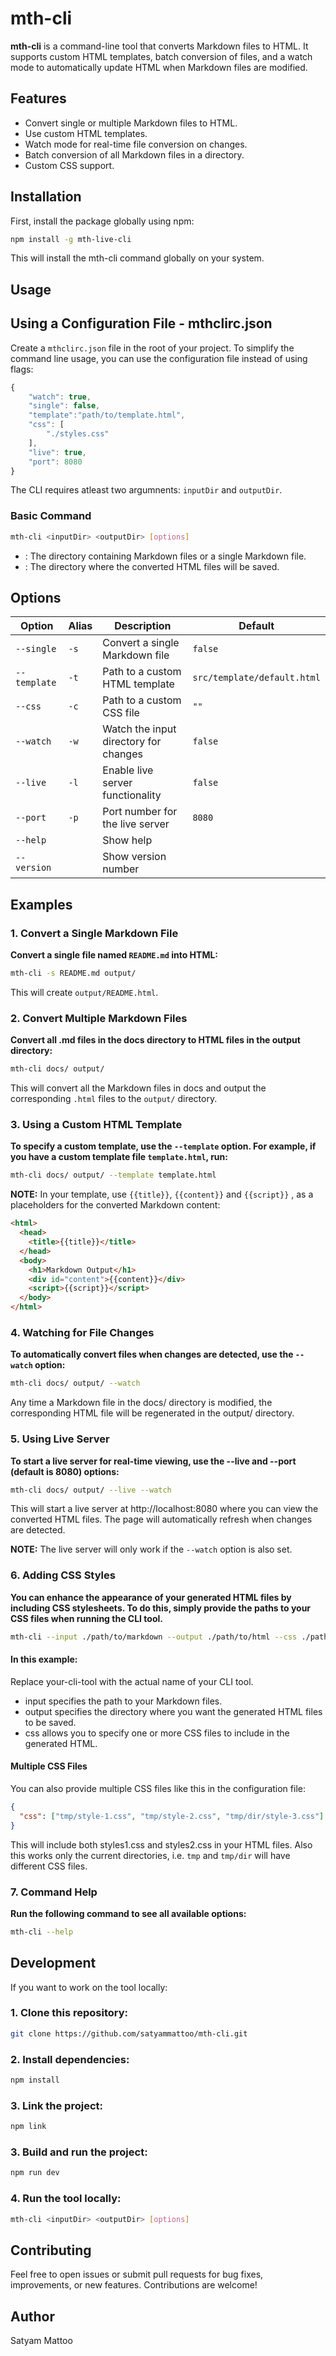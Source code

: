 # mth-cli

**mth-cli** is a command-line tool that converts Markdown files to HTML. It supports custom HTML templates, batch conversion of files, and a watch mode to automatically update HTML when Markdown files are modified.

## Features

- Convert single or multiple Markdown files to HTML.
- Use custom HTML templates.
- Watch mode for real-time file conversion on changes.
- Batch conversion of all Markdown files in a directory.
- Custom CSS support.

## Installation

First, install the package globally using npm:

```bash
npm install -g mth-live-cli
```

This will install the mth-cli command globally on your system.

## Usage

## Using a Configuration File - mthclirc.json
Create a `mthclirc.json` file in the root of your project.
To simplify the command line usage, you can use the configuration file instead of using flags:

```js
{
    "watch": true,
    "single": false,
    "template":"path/to/template.html",
    "css": [
        "./styles.css"
    ],
    "live": true,
    "port": 8080
}
```

The CLI requires atleast two argumnents: `inputDir` and `outputDir`.

### Basic Command

```bash
mth-cli <inputDir> <outputDir> [options]
```

- <inputDir>: The directory containing Markdown files or a single Markdown file.
- <outputDir>: The directory where the converted HTML files will be saved.

## Options

| Option       | Alias | Description                           | Default                     |
| ------------ | ----- | ------------------------------------- | --------------------------- |
| `--single`   | `-s`  | Convert a single Markdown file        | `false`                     |
| `--template` | `-t`  | Path to a custom HTML template        | `src/template/default.html` |
| `--css`      | `-c`  | Path to a custom CSS file             | `""`                        |
| `--watch`    | `-w`  | Watch the input directory for changes | `false`                     |
| `--live`     | `-l`  | Enable live server functionality      | `false`                     |
| `--port`     | `-p`  | Port number for the live server       | `8080`                      |
| `--help`     |       | Show help                             |                             |
| `--version`  |       | Show version number                   |                             |

## Examples

### 1. Convert a Single Markdown File

**Convert a single file named `README.md` into HTML:**

```bash
mth-cli -s README.md output/
```

This will create `output/README.html`.

### 2. Convert Multiple Markdown Files

**Convert all .md files in the docs directory to HTML files in the output directory:**

```bash
mth-cli docs/ output/
```

This will convert all the Markdown files in docs and output the corresponding `.html` files to the `output/` directory.

### 3. Using a Custom HTML Template

**To specify a custom template, use the `--template` option. For example, if you have a custom template file `template.html`, run:**

```bash
mth-cli docs/ output/ --template template.html
```

**NOTE:** In your template, use `{{title}}`, `{{content}}` and `{{script}}` , as a placeholders for the converted Markdown content:

```html
<html>
  <head>
    <title>{{title}}</title>
  </head>
  <body>
    <h1>Markdown Output</h1>
    <div id="content">{{content}}</div>
    <script>{{script}}</script>
  </body>
</html>
```

### 4. Watching for File Changes

**To automatically convert files when changes are detected, use the `--watch` option:**

```bash
mth-cli docs/ output/ --watch
```

Any time a Markdown file in the docs/ directory is modified, the corresponding HTML file will be regenerated in the output/ directory.

### 5. Using Live Server

**To start a live server for real-time viewing, use the --live and --port (default is 8080) options:**

```bash
mth-cli docs/ output/ --live --watch
```

This will start a live server at http://localhost:8080 where you can view the converted HTML files. The page will automatically refresh when changes are detected.

**NOTE:** The live server will only work if the `--watch` option is also set.

### 6. Adding CSS Styles

**You can enhance the appearance of your generated HTML files by including CSS stylesheets. To do this, simply provide the paths to your CSS files when running the CLI tool.**

```bash
mth-cli --input ./path/to/markdown --output ./path/to/html --css ./path/to/styles.css
```

#### In this example:

Replace your-cli-tool with the actual name of your CLI tool.

- input specifies the path to your Markdown files.
- output specifies the directory where you want the generated HTML files to be saved.
- css allows you to specify one or more CSS files to include in the generated HTML.

#### Multiple CSS Files

You can also provide multiple CSS files like this in the configuration file:

```json
{
  "css": ["tmp/style-1.css", "tmp/style-2.css", "tmp/dir/style-3.css"]
}
```

This will include both styles1.css and styles2.css in your HTML files. Also this works only the current directories, i.e. `tmp` and `tmp/dir` will have different CSS files.

### 7. Command Help

**Run the following command to see all available options:**

```bash
mth-cli --help
```

## Development

If you want to work on the tool locally:

### 1. Clone this repository:

```bash
git clone https://github.com/satyammattoo/mth-cli.git
```

### 2. Install dependencies:

```bash
npm install
```

### 3. Link the project:

```bash
npm link
```

### 3. Build and run the project:

```bash
npm run dev
```

### 4. Run the tool locally:

```bash
mth-cli <inputDir> <outputDir> [options]
```

## Contributing

Feel free to open issues or submit pull requests for bug fixes, improvements, or new features. Contributions are welcome!

## Author

Satyam Mattoo
